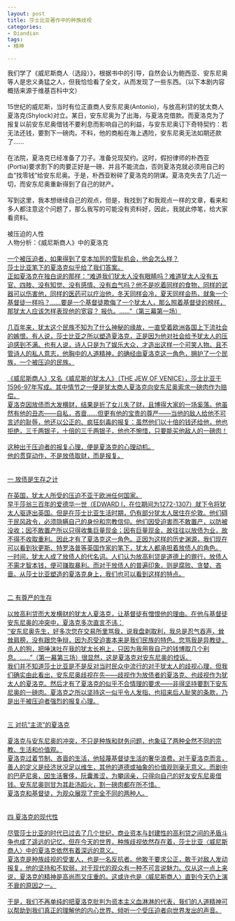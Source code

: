 ```yaml
---
layout: post
title: 莎士比亚著作中的种族歧视
categories:
- Diandian
tags:
- 精神

---
```

我们学了《威尼斯商人（选段）》，根据书中的引导，自然会认为鲍西亚、安东尼奥等人是忠义勇猛之人，但我恰恰看了全文，从而发现了一些东西。（以下本剧内容概括来源于维基百科中文）
<br />
<br /> 15世纪的威尼斯，当时有位正直商人安东尼奥(Antonio)，与放高利贷的犹太商人夏洛克(Shylock)对立。某日，安东尼奥为了出海，与夏洛克借款。而夏洛克为了报复以前安东尼奥借钱不要利息而影响自己的利益，与安东尼奥订下奇特契约：若无法还钱，要割下一磅肉。不料，他的商船在海上遇险，安东尼奥无法如期还款了……
<br />
<br />在法院，夏洛克已经准备了刀子。准备兑现契约。这时，假扮律师的朴西亚(Portia)要求割下的肉要正好是一磅、并且不能流血，否则夏洛克就必须用自己的血“找零钱”给安东尼奥。于是，朴西亚粉碎了夏洛克的阴谋。夏洛克失去了几近一切，而安东尼奥重新得到了自己的财产。
<br />
<br />写到这里，我本想继续自己的观点，但是，我找到了和我观点一样的文章，看来和多人都注意这个问题了，那么我写的可能没有资料好，因此，我就此停笔，给大家看资料。
<br />
<br />被压迫的人性
<br />人物分析：《威尼斯商人》中的夏洛克
<br />
<br />
<u>一个被压迫者，如果得到了变本加厉的雪耻机会，他会怎么样？<br />莎士比亚笔下的夏洛克似乎给了我们答案。<br />正如夏洛克在独白说的那样：“难道我们犹太人没有眼睛吗？难道犹太人没有五官、四肢、没有知觉、没有感情、没有血气吗？他不是吃着同样的食物，同样的武器可以伤害他，同样的医药可以疗治他，冬天同样会冷，夏天同样会热，就象一个基督徒一样吗？……要是一个基督徒欺侮了一个犹太人，那么照着基督徒的榜样，那犹太人应该怎样表现他的宽容？ 报仇。……”（第三幕第一场）<br /><br />几百年来，犹太这个民族不知为了什么神秘的缘故，一直受着欧洲各国上下流社会的嫉恨。有人说，莎士比亚之所以塑造夏洛克，正是因为他对社会给予犹太人的压迫感到不满。也有人说，诗人只是为了娱乐大众，才造出这样一个可笑人物。且不管诗人的私人意志，他胸中的人道精神，的确经由夏洛克这一角色，拥护了一个民族，一个被压迫的民族。<br /><br />《威尼斯商人》又名《威尼斯的犹太人》（THE JEW OF VENICE），莎士比亚于1596-97年写成。其中情节之一便是犹太商人夏洛克向安东尼奥索求一磅肉作为赔偿。<br />夏洛克因放债而大发横财，结果是折了女儿失了财，且博得大家的一场奚落。他虽然有他的丑态——自私，吝啬……但更有他的宝贵的尊严——当他的敌人给他不可言述的耻辱，他还以公正的、疯狂刻毒的报复：虽然他们以十倍的钱还给他，他也拒绝，三千两银子，十倍的三千两银子，他也不惋惜，只要能买他敌人的一磅肉！<br /><br />这种出于压迫者的报复心理，便是夏洛克的心理动机。<br />他的贯穿动作，不是放债取财，而是报复。</u>
<br />
<br />
<br />
<u>一 放债是生存之计<br /></u>
<u><br /></u>
<u>在英国，犹太人所受的压迫不亚于欧洲任何国家。<br /></u>
<u>早于莎翁三百年的爱德华一世（EDWARD I，在位期间为1272-1307）就下令将犹太人驱逐出英国。但是在莎士比亚生活时期，仍有部分犹太人居住在伦敦。他们碍于民风政令，必须隐瞒自己的身份和宗教信仰。他们因受迫害而不敢置产，以防被没收；因不敢置产所以只得收集巨量现金；因有巨量现金，故往往以放债为业，故不得不收取重利。因此才有了夏洛克这一角色。正因为这样的历史渊源，我们现在可以看到狄更斯、特罗洛普等英国作家的笔下，犹太人都承担着放债人的角色。<br /></u>
<u>一时间，犹太人成了放债人的代名词。人们认为放高利贷是道德上的罪行，放债人不需才智本钱，便可赚取暴利。而对于放债人的普遍印象，则是腐败、贪婪、吝啬。从莎士比亚塑造的夏洛克身上，我们也可以看到这样的特点。<br /></u>
<u><br /></u>
<u><br /></u>
<u>二 有尊严的生存<br /></u>
<u><br /></u>
<u>以放高利贷而大发横财的犹太人夏洛克，让基督徒有憎恨他的理由。在他与基督徒安东尼奥的冲突中，夏洛克多次直言不讳：<br /></u>
<u>“安东尼奥先生，好多次您在交易所里骂我，说我盘剥取利，我总是忍气吞声，耸耸肩膀，没有跟您争辩，因为忍受迫害本来是我们民族的特色。您骂我是异教徒，杀人的狗，把唾沫吐在我的犹太长袍上，只因为我用我自己的钱博取几个利息。……”（第一幕第三场）很显然，这是夏洛克对安东尼奥的控诉。<br /></u>
<u>我们并不知道莎士比亚是不是反对当时民众中流行的对于犹太人的歧视心理，但我们确实由此看出，安东尼奥歧视在先——歧视作为放债者的夏洛克、也歧视作为犹太人的夏洛克。然后才有了夏洛克的似乎不合情理的要求——非得坚持要割下安东尼奥的一磅肉。夏洛克之所以坚持这一似乎令人发指、也招来后人耻笑的条款，乃是出于被压迫者强烈的报复心理。<br /></u>
<u><br /></u>
<u><br /></u>
<u>三 对抗“主流”的夏洛克<br /></u>
<u><br /></u>
<u>夏洛克与安东尼奥的冲突，不只是种族和财务问题，也象征了两种全然不同的宗教、生活和价值观。<br /></u>
<u>夏洛克过着节制、吝啬的生活，他轻蔑基督徒生活的奢华浪费。对于夏洛克而言，善人的定义是经济状况足以维生，其他的道德或抽象的价值观则毫无意义。而剧中的巴萨尼奥，因生活奢侈，阮囊羞涩，为攀阔亲，只得向自己的好友安东尼奥借钱。安东尼奥则甘为其赴汤蹈火，割一磅肉都在所不惜。<br /></u>
<u>夏洛克和基督徒，为观众展现了完全不同的两种人。<br /></u>
<u><br /></u>
<u><br /></u>
<u>四 夏洛克的现代性<br /></u>
<u><br /></u>
<u>尽管莎士比亚的时代已过去了几个世纪，商业资本与封建性的高利贷之间的矛盾斗争也成了遥远的记忆，但在今天的世界，种族歧视依然存在着，莎士比亚〈威尼斯商人〉中的夏洛克依然有着深远的意义。<br /></u>
<u>夏洛克是种族歧视的受害人，也是一名反抗者。他敢于要求公正，敢于对敌人发动报复，他的坚持和不软弱，对于现代的观众有一种不可言说魅力。仅从这一点上来说，夏洛克的精神是高尚而又庄重的。这或许也是〈威尼斯商人〉直到今天仍上演不衰的原因之一。<br /></u>
<u><br /></u>
<u>于是，我们不再单纯的把夏洛克批判为资本主义血淋淋的代表，我们的人道精神可以帮助到我们真正的理解他的内心世界、倾听一个受压迫者向世界发出的声音。 </u>